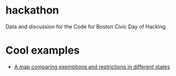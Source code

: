 # hackathon
Data and discussion for the Code for Boston Civic Day of Hacking

# Cool examples

* [A map comparing exemptions and restrictions in different states](https://projects.jsonline.com/apps/state-secrets/)
